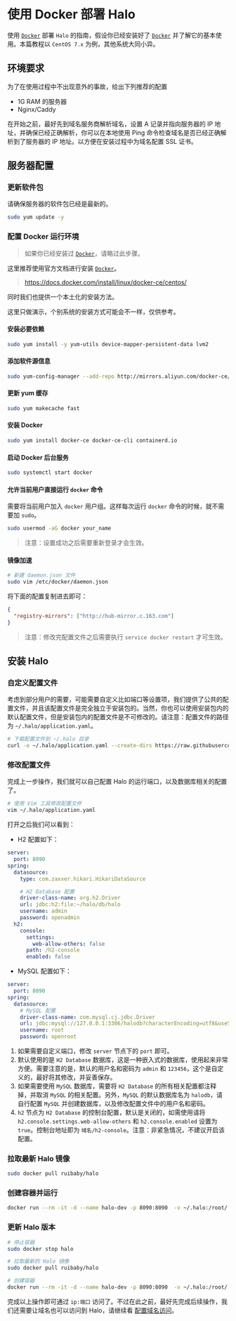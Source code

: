 # 使用 Docker 部署 Halo

使用 [`Docker`](https://docs.docker.com/) 部署 `Halo` 的指南，假设你已经安装好了 [`Docker`](https://docs.docker.com/) 并了解它的基本使用。本篇教程以 `CentOS 7.x` 为例，其他系统大同小异。

## 环境要求

为了在使用过程中不出现意外的事故，给出下列推荐的配置

- 1G RAM 的服务器
- Nginx/Caddy

在开始之前，最好先到域名服务商解析域名，设置 A 记录并指向服务器的 IP 地址，并确保已经正确解析，你可以在本地使用 Ping 命令检查域名是否已经正确解析到了服务器的 IP 地址。以方便在安装过程中为域名配置 SSL 证书。

## 服务器配置

### 更新软件包

请确保服务器的软件包已经是最新的。

```bash
sudo yum update -y
```

### 配置 Docker 运行环境

> 如果你已经安装过 [`Docker`](https://docs.docker.com/)，请略过此步骤。

这里推荐使用官方文档进行安装 [`Docker`](https://docs.docker.com/)。

> <https://docs.docker.com/install/linux/docker-ce/centos/>

同时我们也提供一个本土化的安装方法。

这里只做演示，个别系统的安装方式可能会不一样，仅供参考。

#### 安装必要依赖

```bash
sudo yum install -y yum-utils device-mapper-persistent-data lvm2
```

#### 添加软件源信息

```bash
sudo yum-config-manager --add-repo http://mirrors.aliyun.com/docker-ce/linux/centos/docker-ce.repo
```

#### 更新 yum 缓存

```bash
sudo yum makecache fast
```

#### 安装 Docker

```bash
sudo yum install docker-ce docker-ce-cli containerd.io
```

#### 启动 Docker 后台服务

```bash
sudo systemctl start docker
```

#### 允许当前用户直接运行 `docker` 命令

需要将当前用户加入 `docker` 用户组。这样每次运行 `docker` 命令的时候，就不需要加 `sudo`。

```bash
sudo usermod -aG docker your_name
```

> 注意：设置成功之后需要重新登录才会生效。

#### 镜像加速

```bash
# 新建 daemon.json 文件
sudo vim /etc/docker/daemon.json
```

将下面的配置复制进去即可：

```json
{
  "registry-mirrors": ["http://hub-mirror.c.163.com"]
}
```

> 注意：修改完配置文件之后需要执行 `service docker restart` 才可生效。

<div>
  <AdSense-Doc
  ad-client="ca-pub-5271828906478846"
  ad-slot="2656935500"
  ad-style="display:block; text-align:center;"
  ad-format="fluid"
  ></AdSense-Doc>
</div>

## 安装 Halo

### 自定义配置文件

考虑到部分用户的需要，可能需要自定义比如端口等设置项，我们提供了公共的配置文件，并且该配置文件是完全独立于安装包的。当然，你也可以使用安装包内的默认配置文件，但是安装包内的配置文件是不可修改的。请注意：配置文件的路径为 `~/.halo/application.yaml`。

```bash
# 下载配置文件到 ~/.halo 目录
curl -o ~/.halo/application.yaml --create-dirs https://raw.githubusercontent.com/halo-dev/halo-common/master/application-template.yaml
```

### 修改配置文件

完成上一步操作，我们就可以自己配置 Halo 的运行端口，以及数据库相关的配置了。

```bash
# 使用 Vim 工具修改配置文件
vim ~/.halo/application.yaml
```

打开之后我们可以看到：

- H2 配置如下：

```yml
server:
  port: 8090
spring:
  datasource:
    type: com.zaxxer.hikari.HikariDataSource

    # H2 Database 配置
    driver-class-name: org.h2.Driver
    url: jdbc:h2:file:~/halo/db/halo
    username: admin
    password: openadmin
  h2:
    console:
      settings:
        web-allow-others: false
      path: /h2-console
      enabled: false
```

- MySQL 配置如下：

```yml
server:
  port: 8090
spring:
  datasource:
    # MySQL 配置
    driver-class-name: com.mysql.cj.jdbc.Driver
    url: jdbc:mysql://127.0.0.1:3306/halodb?characterEncoding=utf8&useSSL=false&serverTimezone=Asia/Shanghai
    username: root
    password: openroot
```

1. 如果需要自定义端口，修改 `server` 节点下的 `port` 即可。
2. 默认使用的是 `H2 Database` 数据库，这是一种嵌入式的数据库，使用起来非常方便。需要注意的是，默认的用户名和密码为 `admin` 和 `123456`，这个是自定义的，最好将其修改，并妥善保存。
3. 如果需要使用 `MySQL` 数据库，需要将 `H2 Database` 的所有相关配置都注释掉，并取消 `MySQL` 的相关配置。另外，`MySQL` 的默认数据库名为 `halodb`，请自行配置 `MySQL` 并创建数据库，以及修改配置文件中的用户名和密码。
4. `h2` 节点为 `H2 Database` 的控制台配置，默认是关闭的，如需使用请将 `h2.console.settings.web-allow-others` 和 `h2.console.enabled` 设置为 `true`。控制台地址即为 `域名/h2-console`。注意：非紧急情况，不建议开启该配置。

### 拉取最新 Halo 镜像

```bash
sudo docker pull ruibaby/halo
```

### 创建容器并运行

```bash
docker run --rm -it -d --name halo-dev -p 8090:8090  -v ~/.halo:/root/.halo ruibaby/halo
```

### 更新 Halo 版本

```bash
# 停止容器
sudo docker stop halo

# 拉取最新的 Halo 镜像
sudo docker pull ruibaby/halo

# 创建容器
docker run --rm -it -d --name halo-dev -p 8090:8090  -v ~/.halo:/root/.halo ruibaby/halo
```

完成以上操作即可通过 `ip:端口` 访问了。不过在此之前，最好先完成后续操作，我们还需要让域名也可以访问到 Halo，请继续看 [配置域名访问](/docs/reverse-proxy.html)。

<div>
  <AdSense-Doc
  ad-client="ca-pub-5271828906478846"
  ad-slot="2656935500"
  ad-style="display:block; text-align:center;"
  ad-format="fluid"
  ></AdSense-Doc>
</div>